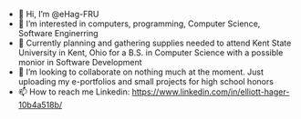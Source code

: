 - 👋 Hi, I’m @eHag-FRU
- 👀 I’m interested in computers, programming, Computer Science, Software Enginerring
- 🌱 Currently planning and gathering supplies needed to attend Kent State University in Kent, Ohio for a B.S. in Computer Science with a possible monior in Software Development
- 💞️ I’m looking to collaborate on nothing much at the moment. Just uploading my e-portfolios and small projects for high school honors
- 📫 How to reach me 
    Linkedin: https://www.linkedin.com/in/elliott-hager-10b4a518b/

<!---
eHag-FRU/eHag-FRU is a ✨ special ✨ repository because its `README.md` (this file) appears on your GitHub profile.
You can click the Preview link to take a look at your changes.
--->
